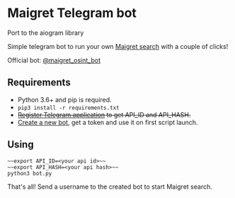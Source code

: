 # Maigret Telegram bot
Port to the aiogram library

Simple telegram bot to run your own [Maigret search](https://github.com/soxoj/maigret) with a couple of clicks!

Official bot: [@maigret_osint_bot](http://t.me/maigret_osint_bot)

## Requirements

- Python 3.6+ and pip is required.
- `pip3 install -r requirements.txt`
- ~~[Register Telegram application](https://core.telegram.org/api/obtaining_api_id) to get API_ID and API_HASH.~~
- [Create a new bot](https://core.telegram.org/bots#6-botfather), get a token and use it on first script launch. 

## Using

```shell
~~export API_ID=<your api id>~~
~~export API_HASH=<your api hash>~~
python3 bot.py
```

That's all! Send a username to the created bot to start Maigret search.
